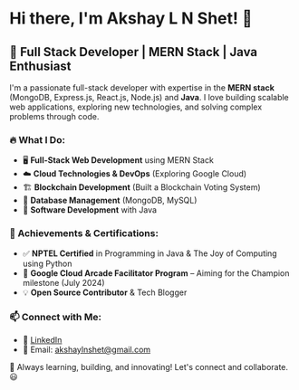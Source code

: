 # Hi there, I'm Akshay L N Shet! 👋

## 🚀 Full Stack Developer | MERN Stack | Java Enthusiast

I'm a passionate full-stack developer with expertise in the **MERN stack** (MongoDB, Express.js, React.js, Node.js) and **Java**. I love building scalable web applications, exploring new technologies, and solving complex problems through code.

### 🔥 What I Do:
- 🖥️ **Full-Stack Web Development** using MERN Stack
- ☁️ **Cloud Technologies & DevOps** (Exploring Google Cloud)
- 🏗 **Blockchain Development** (Built a Blockchain Voting System)
- 💾 **Database Management** (MongoDB, MySQL)
- 📌 **Software Development** with Java

### 🌟 Achievements & Certifications:
- ✅ **NPTEL Certified** in Programming in Java & The Joy of Computing using Python
- 🎯 **Google Cloud Arcade Facilitator Program** – Aiming for the Champion milestone (July 2024)
- 💡 **Open Source Contributor** & Tech Blogger



### 📫 Connect with Me:
- 💼 [LinkedIn](https://www.linkedin.com/in/akshaylnshet)
- 📧 Email: akshaylnshet@gmail.com

🚀 Always learning, building, and innovating! Let's connect and collaborate. 😃
